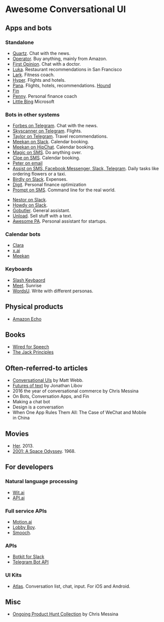 # Awesome Conversational UI

## Apps and bots
### Standalone
* [Quartz](http://thenextweb.com/apps/2016/02/11/quartzs-ios-app-turns-news-into-a-conversation-and-its-unlike-anything-else-youve-used/#gref). Chat with the news. 
* [Operator](https://www.operator.com/). Buy anything, mainly from Amazon. 
* [First Opinion](https://firstopinionapp.com/). Chat with a doctor. 
* [Luka](https://luka.ai/). Restaurant recommendations in San Francisco 
* [Lark](http://www.web.lark.com/#top). Fitness coach. 
* [Hyper](https://www.usehyper.com). Flights and hotels. 
* [Pana](http://pana.com). Flights, hotels, recommendations. 
[Hound](http://www.soundhound.com/hound)
* [Fin](https://www.fin.ventures/)
* [Penny](https://www.pennyapp.io/). Personal finance coach
* [Little Bing](https://en.wikipedia.org/wiki/Xiaoice) Microsoft


### Bots in other systems
* [Forbes on Telegram](http://www.forbes.com/sites/bruceupbin/2016/02/23/introducing-the-forbes-newsbot-on-telegram/#1f4e3bf13117). Chat with the news. 
* [Skyscanner on Telegram](http://codevoyagers.com/2015/11/14/the-bots-are-coming%E2%80%8B-conversational-ui-and-introducing-the-skyscanner-telegram-bot/?linkId=19155965). Flights. 
* [Taylor on Telegram](https://taylorbot.com). Travel recommendations. 
* [Meekan on Slack](https://meekan.com/slack/). Calendar booking.
* [Meekan on HipChat](https://meekan.com/hipchat/). Calendar booking. 
* [Magic on SMS](https://getmagicnow.com/). Do anything over.
* [Cloe on SMS](http://www.meetcloe.co/). Calendar booking. 
* [Peter on email](https://hirepeter.com)
* [Assist on SMS, Facebook Messenger, Slack, Telegram](http://www.assi.st/). Daily tasks like ordering flowers or a taxi. 
* [Birdly on Slack](https://slack.getbirdly.com/). Expenses. 
* [Digit](https://digit.co). Personal finance optimization
* [Prompt on SMS](http://www.promptapp.io/help). Command line for the real world. 
- [Nestor on Slack](https://www.asknestor.me).
- [Howdy on Slack](http://howdy.ai/). 
- [Gobutler](http://www.gobutlernow.com/). General assistant.
- [Unload](http://unld.it/). Sell stuff with a text.
- [Awesome PA](http://textawesome.co.uk/). Personal assistant for startups.

### Calendar bots
* [Clara](https://claralabs.com/)
* [x.ai](https://x.ai/)
* [Meekan](https://meekan.com/slack/)

### Keyboards
* [Slash Keybaord](http://tapslash.com/)
* [Meet](https://sunrise.am/meet/). Sunrise
* [WordsU](http://www.wordsu.com/). Write with different personas.

## Physical products
* [Amazon Echo](http://www.amazon.com/dp/B00X4WHP5E)

## Books
* [Wired for Speech](http://www.amazon.com/gp/product/B001949SMM/ref=dp-kindle-redirect?ie=UTF8&btkr=1)
* [The Jack Principles](http://demos.jellyvisionlab.com/downloads/The_Jack_Principles.pdf)

## Often-referred-to articles
- [Conversational UIs](http://interconnected.org/home/2015/06/16/conversational_uis) by Matt Webb.
- [Futures of text](http://whoo.ps/2015/02/23/futures-of-text) by Jonathan Libov
- 2016 the year of conversational commerce by Chris Messina 
- On Bots, Conversation Apps, and Fin
- Making a chat bot
- Design is a conversation
- When One App Rules Them All: The Case of WeChat and Mobile in China

## Movies
* [Her](http://www.imdb.com/title/tt1798709/). 2013. 
* [2001: A Space Odyssey](http://www.imdb.com/title/tt0062622/?ref_=ttqt_qt_tt). 1968. 

## For developers
### Natural language processing
* [Wit.ai](https://wit.ai/)
* [API.ai](https://api.ai/)

### Full service APIs
- [Motion.ai](http://motion.ai/)
- [Lobby Boy](http://supportkit.github.io/lobby-boy/).
- [Smooch](https://smooch.io/).   

### APIs
* [Botkit for Slack](https://github.com/howdyai/botkit)
* [Telegram Bot API](https://core.telegram.org/bots/api)

### UI Kits
* [Atlas](https://atlas.layer.com/ios). Conversation list, chat, input. For iOS and Android. 

## Misc
- [Ongoing Product Hunt Collection](https://www.producthunt.com/@chrismessina/collections/convcomm) by Chris Messina
